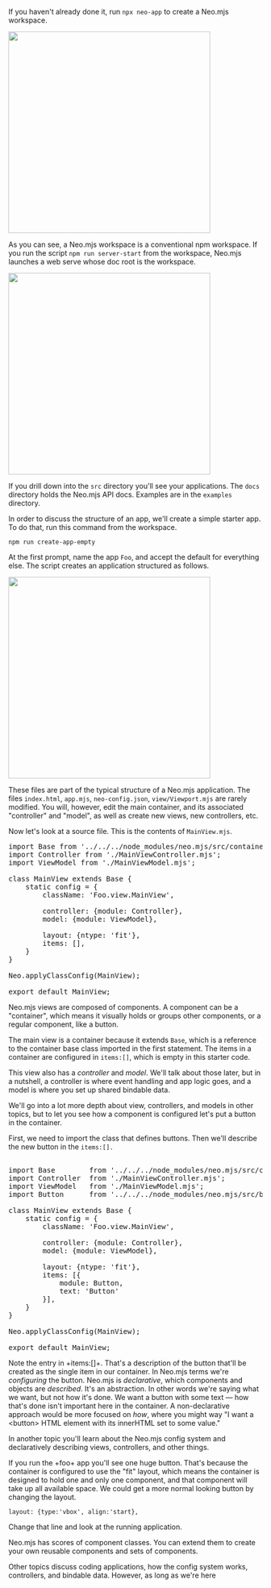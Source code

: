 If you haven't already done it, run `npx neo-app` to create a Neo.mjs workspace.

<img src="https://s3.amazonaws.com/edu.umich.rahder.neo.learn.images/learn/NeoWorkspace.png" style="height: 400px;">

As you can see, a Neo.mjs workspace is a conventional npm workspace. If you run 
the script `npm run server-start` from the workspace, Neo.mjs launches a web
serve whose doc root is the workspace. 

<img src="https://s3.amazonaws.com/edu.umich.rahder.neo.learn.images/learn/ServerRoot.png" style="height: 400px;">

If you drill down into the `src` directory you'll see your applications.
The `docs` directory holds the Neo.mjs API docs. Examples are in the `examples` directory.

In order to discuss the structure of an app, we'll create a simple starter 
app. To do that, run this command from the workspace.

`npm run create-app-empty`

At the first prompt, name the app `Foo`, and accept the default for everything else.
The script creates an application structured as follows.

<img src="https://s3.amazonaws.com/edu.umich.rahder.neo.learn.images/learn/FooFolder.png" style="height: 400px;">

These files are part of the typical structure of a Neo.mjs application. The files `index.html`, `app.mjs`, `neo-config.json`, `view/Viewport.mjs` are rarely modified.
You will, however, edit the main container, and its associated "controller" and "model",
as well as create new views, new controllers, etc. 

Now let's look at a source file. This is the contents of `MainView.mjs`.

<pre class="neo">
import Base from '../../../node_modules/neo.mjs/src/container/Base.mjs';
import Controller from './MainViewController.mjs';
import ViewModel from './MainViewModel.mjs';

class MainView extends Base {
    static config = {
        className: 'Foo.view.MainView',
        
        controller: {module: Controller},
        model: {module: ViewModel},

        layout: {ntype: 'fit'},
        items: [],
    }
}

Neo.applyClassConfig(MainView);

export default MainView;
</pre>

Neo.mjs views are composed of components. A component can be a "container", which means it
visually holds or groups other components, or a regular component, like a button. 

The main view is a container because it extends `Base`, which is a reference to the 
container base class imported in the first statement. The items in a container are configured 
in `items:[]`, which is empty in this starter code.

This view also has a _controller_ and _model_. We'll talk about those later, but in a nutshell,
a controller is where event handling and app logic goes, and a model is where you set up shared
bindable data.

We'll go into a lot more depth about view, controllers, and models in other topics, but to let
you see how a component is configured let's put a button in the container. 

First, we need to import the class that defines buttons. Then we'll describe the new button in the
`items:[].`

<pre class="neo">

import Base        from '../../../node_modules/neo.mjs/src/container/Base.mjs';
import Controller  from './MainViewController.mjs';
import ViewModel   from './MainViewModel.mjs';
import Button      from '../../../node_modules/neo.mjs/src/button/Base.mjs';

class MainView extends Base {
    static config = {
        className: 'Foo.view.MainView',
        
        controller: {module: Controller},
        model: {module: ViewModel},

        layout: {ntype: 'fit'},
        items: [{
            module: Button,
            text: 'Button'
        }],
    }
}

Neo.applyClassConfig(MainView);

export default MainView;
</pre>

Note the entry in +items:[]+. That's a description of the button that'll be created as the single
item in our container. In Neo.mjs terms we're _configuring_ the button. Neo.mjs is _declarative_,
which components and objects are _described_. It's an abstraction. In other words we're saying 
what we want, but not how it's done. We want a button with some text &mdash; how that's done
isn't important here in the container. A non-declarative approach would be more focused on _how_,
where you might way "I want a &lt;button> HTML element with its innerHTML set to some value." 

In another topic you'll learn about the Neo.mjs config system and declaratively describing
views, controllers, and other things.

If you run the +foo+ app you'll see one huge button. That's because the container is configured to 
use the "fit" layout, which means the container is designed to hold one and only one component,
and that component will take up all available space. We could get a more normal looking button
by changing the layout.

`layout: {type:'vbox', align:'start},`

Change that line and look at the running application. 

Neo.mjs has scores of component classes.
You can extend them to create your own reusable components and sets of components.

Other topics discuss coding applications, how the config system works, controllers,
and bindable data. However, as long as we're here
